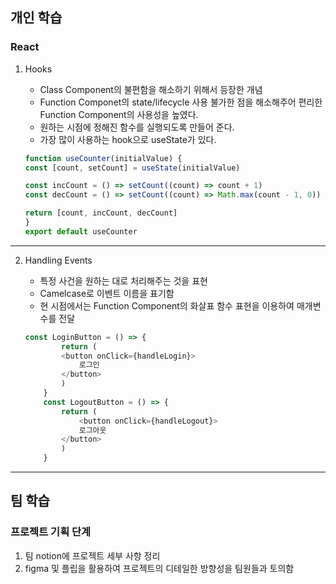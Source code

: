 
## 개인 학습

### React 

1. Hooks
    - Class Component의 불편함을 해소하기 위해서 등장한 개념
    - Function Componet의 state/lifecycle 사용 불가한 점을 해소해주어 편리한 Function Component의 사용성을 높였다.
    - 원하는 시점에 정해진 함수를 실행되도록 만들어 준다.
    - 가장 많이 사용하는 hook으로 useState가 있다.

    ```js
    function useCounter(initialValue) {
    const [count, setCount] = useState(initialValue)

    const incCount = () => setCount((count) => count + 1)
    const decCount = () => setCount((count) => Math.max(count - 1, 0))

    return [count, incCount, decCount]
    }
    export default useCounter
    ```
----

2. Handling Events
    - 특정 사건을 원하는 대로 처리해주는 것을 표현
    - Camelcase로 이벤트 이름을 표기함
    - 현 시점에서는 Function Component의 화살표 함수 표현을 이용하여 매개변수를 전달

    ```js
    const LoginButton = () => {        
            return (
            <button onClick={handleLogin}>
                로그인
            </button>
            )
        }
        const LogoutButton = () => {        
            return (
                <button onClick={handleLogout}>
                로그아웃
            </button>
            )
        }
    ```
----
## 팀 학습

### 프로젝트 기획 단계

1. 팀 notion에 프로젝트 세부 사항 정리
2. figma 및 플립을 활용하여 프로젝트의 디테일한 방향성을 팀원들과 토의함

